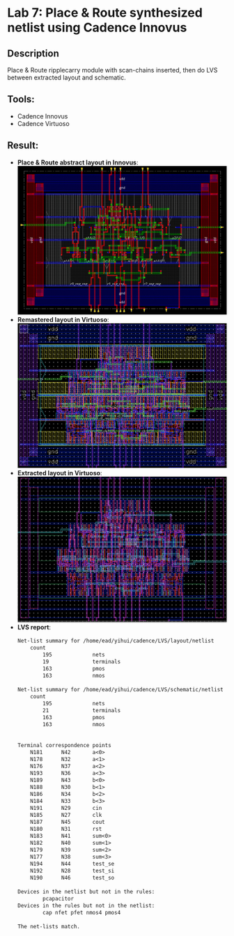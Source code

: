 # Lab 7: Place & Route synthesized netlist using Cadence Innovus
## Description
Place & Route ripplecarry module with scan-chains inserted, then do LVS between extracted layout and schematic.
## Tools:
* Cadence Innovus
* Cadence Virtuoso
## Result:
* __Place & Route abstract layout in Innovus__:
    ![](results/abstract.png)
* __Remastered layout in Virtuoso__:
    ![](results/layout.png)
* __Extracted layout in Virtuoso__:
    ![](results/extract.png)
* __LVS report__:
    ```
    Net-list summary for /home/ead/yihui/cadence/LVS/layout/netlist
        count
            195             nets
            19              terminals
            163             pmos
            163             nmos

    Net-list summary for /home/ead/yihui/cadence/LVS/schematic/netlist
        count
            195             nets
            21              terminals
            163             pmos
            163             nmos


    Terminal correspondence points
        N181      N42       a<0>
        N178      N32       a<1>
        N176      N37       a<2>
        N193      N36       a<3>
        N189      N43       b<0>
        N188      N30       b<1>
        N186      N34       b<2>
        N184      N33       b<3>
        N191      N29       cin
        N185      N27       clk
        N187      N45       cout
        N180      N31       rst
        N183      N41       sum<0>
        N182      N40       sum<1>
        N179      N39       sum<2>
        N177      N38       sum<3>
        N194      N44       test_se
        N192      N28       test_si
        N190      N46       test_so

    Devices in the netlist but not in the rules:
            pcapacitor
    Devices in the rules but not in the netlist:
            cap nfet pfet nmos4 pmos4

    The net-lists match.
    ```
